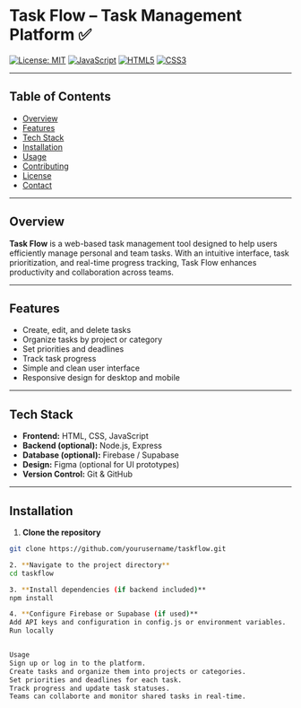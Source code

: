 # Task Flow – Task Management Platform ✅


[![License: MIT](https://img.shields.io/badge/License-MIT-yellow.svg)](https://opensource.org/licenses/MIT)
[![JavaScript](https://img.shields.io/badge/JS-ES6-yellow)](https://developer.mozilla.org/en-US/docs/Web/JavaScript)
[![HTML5](https://img.shields.io/badge/HTML5-orange)](https://developer.mozilla.org/en-US/docs/Web/HTML)
[![CSS3](https://img.shields.io/badge/CSS3-blue)](https://developer.mozilla.org/en-US/docs/Web/CSS)

---

## Table of Contents
- [Overview](#overview)
- [Features](#features)
- [Tech Stack](#tech-stack)
- [Installation](#installation)
- [Usage](#usage)
- [Contributing](#contributing)
- [License](#license)
- [Contact](#contact)

---

## Overview
**Task Flow** is a web-based task management tool designed to help users efficiently manage personal and team tasks. With an intuitive interface, task prioritization, and real-time progress tracking, Task Flow enhances productivity and collaboration across teams.

---

## Features
- Create, edit, and delete tasks
- Organize tasks by project or category
- Set priorities and deadlines
- Track task progress
- Simple and clean user interface
- Responsive design for desktop and mobile

---

## Tech Stack
- **Frontend:** HTML, CSS, JavaScript  
- **Backend (optional):** Node.js, Express  
- **Database (optional):** Firebase / Supabase  
- **Design:** Figma (optional for UI prototypes)  
- **Version Control:** Git & GitHub  

---

## Installation
1. **Clone the repository**  
```bash
git clone https://github.com/yourusername/taskflow.git

2. **Navigate to the project directory**
cd taskflow

3. **Install dependencies (if backend included)**
npm install

4. **Configure Firebase or Supabase (if used)**
Add API keys and configuration in config.js or environment variables.
Run locally


Usage
Sign up or log in to the platform.
Create tasks and organize them into projects or categories.
Set priorities and deadlines for each task.
Track progress and update task statuses.
Teams can collaborte and monitor shared tasks in real-time.